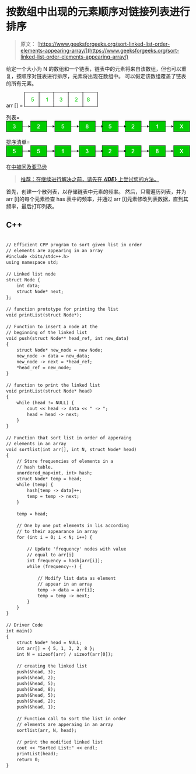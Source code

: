 # 按数组中出现的元素顺序对链接列表进行排序

> 原文： [https://www.geeksforgeeks.org/sort-linked-list-order-elements-appearing-array/](https://www.geeksforgeeks.org/sort-linked-list-order-elements-appearing-array/)

给定一个大小为 N 的数组和一个链表，链表中的元素将来自该数组，但也可以重复，按顺序对链表进行排序，元素将出现在数组中。 可以假定该数组覆盖了链表的所有元素。

arr [] =
![](img/2f1a49b482e377c99cea72666cb9c7b9.png)

列表=
![](img/be37cbf949f3b48a171d02eea05f5d02.png)

排序清单=
![](img/e9a21c8c499a1e7b1482feec99730f30.png)

在[中被问及亚马逊](https://www.geeksforgeeks.org/amazon-interview-experience-set-424-sde-2/)

> [推荐：在继续进行解决之前，请先在 ***{IDE}*** 上尝试您的方法。](https://ide.geeksforgeeks.org/)

首先，创建一个散列表，以存储链表中元素的频率。 然后，只需遍历列表，并为 arr [i]的每个元素检查 has 表中的频率，并通过 arr [i]元素修改列表数据，直到其频率，最后打印列表。

## C++ 

```

// Efficient CPP program to sort given list in order 
// elements are appearing in an array 
#include <bits/stdc++.h> 
using namespace std; 

// Linked list node 
struct Node { 
    int data; 
    struct Node* next; 
}; 

// function prototype for printing the list 
void printList(struct Node*); 

// Function to insert a node at the 
// beginning of the linked list 
void push(struct Node** head_ref, int new_data) 
{ 
    struct Node* new_node = new Node; 
    new_node -> data = new_data; 
    new_node -> next = *head_ref; 
    *head_ref = new_node; 
} 

// function to print the linked list 
void printList(struct Node* head) 
{ 
    while (head != NULL) { 
        cout << head -> data << " -> "; 
        head = head -> next; 
    } 
} 

// Function that sort list in order of apperaing 
// elements in an array 
void sortlist(int arr[], int N, struct Node* head) 
{ 
    // Store frequencies of elements in a 
    // hash table. 
    unordered_map<int, int> hash; 
    struct Node* temp = head; 
    while (temp) {         
        hash[temp -> data]++; 
        temp = temp -> next; 
    } 

    temp = head; 

    // One by one put elements in lis according 
    // to their appearance in array 
    for (int i = 0; i < N; i++) {         

        // Update 'frequency' nodes with value  
        // equal to arr[i] 
        int frequency = hash[arr[i]]; 
        while (frequency--) { 

            // Modify list data as element  
            // appear in an array 
            temp -> data = arr[i]; 
            temp = temp -> next; 
        } 
    } 
} 

// Driver Code 
int main() 
{ 
    struct Node* head = NULL; 
    int arr[] = { 5, 1, 3, 2, 8 }; 
    int N = sizeof(arr) / sizeof(arr[0]); 

    // creating the linked list 
    push(&head, 3); 
    push(&head, 2); 
    push(&head, 5); 
    push(&head, 8); 
    push(&head, 5); 
    push(&head, 2); 
    push(&head, 1); 

    // Function call to sort the list in order 
    // elements are apperaing in an array 
    sortlist(arr, N, head); 

    // print the modified linked list 
    cout << "Sorted List:" << endl; 
    printList(head); 
    return 0; 
} 

```